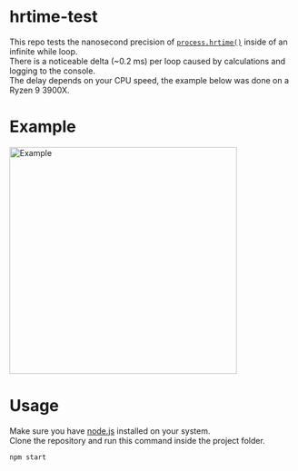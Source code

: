 # hrtime-test

This repo tests the nanosecond precision of [`process.hrtime()`](https://nodejs.org/api/process.html#process_process_hrtime_time) inside of an infinite while loop. <br>
There is a noticeable delta (~0.2 ms) per loop caused by calculations and logging to the console. <br>
The delay depends on your CPU speed, the example below was done on a Ryzen 9 3900X. <br>

# Example

<img src="https://i.imgur.com/A9Dw03t.gif" alt="Example" width="400"/><br>

# Usage

Make sure you have [node.js](https://nodejs.org/en/) installed on your system. <br>
Clone the repository and run this command inside the project folder. <br>

```bash
npm start
```
